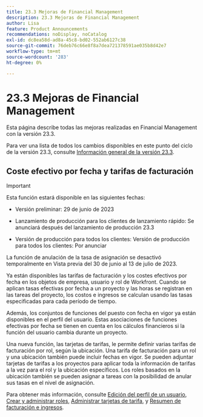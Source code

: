```yaml
---
title: 23.3 Mejoras de Financial Management
description: 23.3 Mejoras de Financial Management
author: Lisa
feature: Product Announcements
recommendations: noDisplay, noCatalog
exl-id: dc8ea58d-ad8a-45c8-bd02-552ab6127c38
source-git-commit: 76deb76c66e8f8a7dea721378591ae035b8d42e7
workflow-type: tm+mt
source-wordcount: '283'
ht-degree: 0%

---
```


# 23.3 Mejoras de Financial Management

Esta página describe todas las mejoras realizadas en Financial Management con la versión 23.3.

Para ver una lista de todos los cambios disponibles en este punto del ciclo de la versión 23.3, consulte [Información general de la versión 23.3](/help/quicksilver/product-announcements/product-releases/23.3-release-activity/23-3-release-overview.md).

## Coste efectivo por fecha y tarifas de facturación


>[!IMPORTANT]
>
>Esta función estará disponible en las siguientes fechas:
>
>* Versión preliminar: 29 de junio de 2023
>
>* Lanzamiento de producción para los clientes de lanzamiento rápido: Se anunciará después del lanzamiento de producción 23.3
>
>* Versión de producción para todos los clientes: Versión de producción para todos los clientes: Por anunciar
>
>La función de anulación de la tasa de asignación se desactivó temporalmente en Vista previa del 30 de junio al 13 de julio de 2023.


Ya están disponibles las tarifas de facturación y los costes efectivos por fecha en los objetos de empresa, usuario y rol de Workfront. Cuando se aplican tasas efectivas por fecha a un proyecto y las horas se registran en las tareas del proyecto, los costos e ingresos se calculan usando las tasas especificadas para cada período de tiempo.

Además, los conjuntos de funciones del puesto con fecha en vigor ya están disponibles en el perfil del usuario. Estas asociaciones de funciones efectivas por fecha se tienen en cuenta en los cálculos financieros si la función del usuario cambia durante un proyecto.

Una nueva función, las tarjetas de tarifas, le permite definir varias tarifas de facturación por rol, según la ubicación. Una tarifa de facturación para un rol y una ubicación también puede incluir fechas en vigor. Se pueden adjuntar tarjetas de tarifas a los proyectos para aplicar toda la información de tarifas a la vez para el rol y la ubicación específicos. Los roles basados en la ubicación también se pueden asignar a tareas con la posibilidad de anular sus tasas en el nivel de asignación.

Para obtener más información, consulte [Edición del perfil de un usuario](/help/quicksilver/administration-and-setup/add-users/create-and-manage-users/edit-a-users-profile.md), [Crear y administrar roles](/help/quicksilver/administration-and-setup/set-up-workfront/organizational-setup/create-manage-job-roles.md), [Administrar tarjetas de tarifa](/help/quicksilver/administration-and-setup/set-up-workfront/configure-system-defaults/manage-rate-cards.md), y [Resumen de facturación e ingresos](/help/quicksilver/manage-work/projects/project-finances/billing-and-revenue-overview.md).
